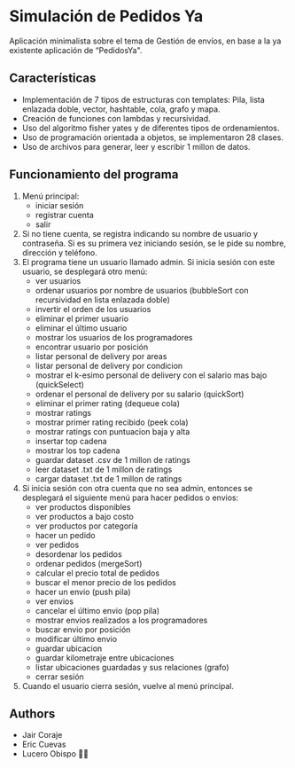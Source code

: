 # Simulación de Pedidos Ya

Aplicación minimalista sobre el tema de Gestión de envíos, en base a la ya existente aplicación de “PedidosYa".

## Características
- Implementación de 7 tipos de estructuras con templates: Pila, lista enlazada doble, vector, hashtable, cola, grafo y mapa.
- Creación de funciones con lambdas y recursividad.
- Uso del algoritmo fisher yates y de diferentes tipos de ordenamientos.
- Uso de programación orientada a objetos, se implementaron 28 clases.
- Uso de archivos para generar, leer y escribir 1 millon de datos.

## Funcionamiento del programa
1. Menú principal: 
   - iniciar sesión
   - registrar cuenta
   - salir
2. Si no tiene cuenta, se registra indicando su nombre de usuario y contraseña. Si es su primera vez iniciando sesión, se le pide su nombre, dirección y teléfono.
3. El programa tiene un usuario llamado admin. Si inicia sesión con este usuario, se desplegará otro menú: 
   - ver usuarios
   - ordenar usuarios por nombre de usuarios (bubbleSort con recursividad en lista enlazada doble)
   - invertir el orden de los usuarios
   - eliminar el primer usuario
   - eliminar el último usuario
   - mostrar los usuarios de los programadores 
   - encontrar usuario por posición
   - listar personal de delivery por areas
   - listar personal de delivery por condicion
   - mostrar el k-esimo personal de delivery con el salario mas bajo (quickSelect)
   - ordenar el personal de delivery por su salario (quickSort)
   - eliminar el primer rating (dequeue cola)
   - mostrar ratings
   - mostrar primer rating recibido (peek cola)
   - mostrar ratings con puntuacion baja y alta
   - insertar top cadena
   - mostrar los top cadena
   - guardar dataset .csv de 1 millon de ratings
   - leer dataset .txt de 1 millon de ratings
   - cargar dataset .txt de 1 millon de ratings
4. Si inicia sesión con otra cuenta que no sea admin, entonces se desplegará el siguiente menú para hacer pedidos o envios: 
   - ver productos disponibles
   - ver productos a bajo costo
   - ver productos por categoría
   - hacer un pedido
   - ver pedidos
   - desordenar los pedidos
   - ordenar pedidos (mergeSort)
   - calcular el precio total de pedidos
   - buscar el menor precio de los pedidos
   - hacer un envio (push pila)
   - ver envios
   - cancelar el último envio (pop pila)
   - mostrar envios realizados a los programadores
   - buscar envio por posición
   - modificar último envio
   - guardar ubicacion
   - guardar kilometraje entre ubicaciones
   - listar ubicaciones guardadas y sus relaciones (grafo)
   - cerrar sesión
5. Cuando el usuario cierra sesión, vuelve al menú principal.

## Authors
- Jair Coraje 
- Eric Cuevas 
- Lucero Obispo 🙋🏻
